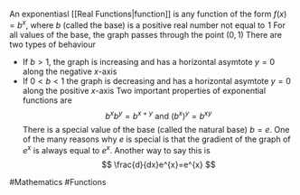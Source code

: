 An exponentiasl [[Real Functions|function]] is any function of the form $f(x)=b^{x}$, where $b$ (called the base) is a positive real number not equal to $\hspace{0pt}1$
For all values of the base, the graph passes through the point $(0,1)$
There are two types of behaviour
- If $b>1$, the graph is increasing and has a horizontal asymtote $y=0$ along the negative $x$-axis
- If $0<b<1$ the graph is decreasing and has a horizontal asymtote $y=0$ along the positive $x$-axis
Two important properties of exponential functions are
$$
b^{x}b^{y}=b^{x+y}\text{      and      } (b^{x})^{y}=b^{xy}
$$
There is a special value of the base (called the natural base) $b=e$. One of the many reasons why $e$ is special is that the gradient of the graph of $e^{x}$ is always equal to $e^{x}$. Another way to say this is
$$
\frac{d}{dx}e^{x}=e^{x}
$$

#Mathematics #Functions 